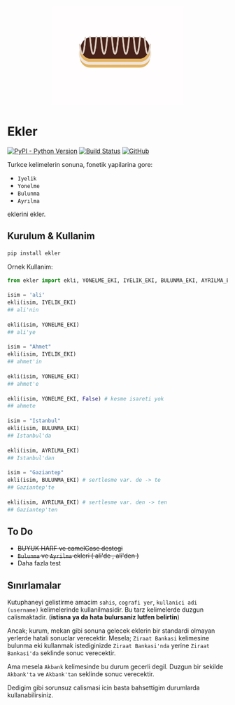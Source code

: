 <p align="center">
<img src="ekler.jpg" width="300">
</p>

# Ekler
[![PyPI - Python Version](https://img.shields.io/badge/pypi-v.0.3-blue.svg)](https://pypi.org/project/ekler/)
[![Build Status](https://travis-ci.com/alioguzhan/ekler.svg?branch=master)](https://travis-ci.com/alioguzhan/ekler)
[![GitHub](https://img.shields.io/github/license/mashape/apistatus.svg)](https://opensource.org/licenses/MIT)


Turkce kelimelerin sonuna, fonetik yapilarina gore:

- `Iyelik` 
- `Yonelme`
- `Bulunma`
- `Ayrılma`

eklerini ekler.

## Kurulum & Kullanim

```bash
pip install ekler
```

Ornek Kullanim:

```py
from ekler import ekli, YONELME_EKI, IYELIK_EKI, BULUNMA_EKI, AYRILMA_EKI

isim = 'ali'
ekli(isim, IYELIK_EKI)
## ali'nin

ekli(isim, YONELME_EKI)
## ali'ye

isim = "Ahmet"
ekli(isim, IYELIK_EKI)
## ahmet'in

ekli(isim, YONELME_EKI)
## ahmet'e

ekli(isim, YONELME_EKI, False) # kesme isareti yok
## ahmete

isim = "Istanbul"
ekli(isim, BULUNMA_EKI)
## Istanbul'da

ekli(isim, AYRILMA_EKI)
## Istanbul'dan

isim = "Gaziantep"
ekli(isim, BULUNMA_EKI) # sertlesme var. de -> te
## Gaziantep'te

ekli(isim, AYRILMA_EKI) # sertlesme var. den -> ten
## Gaziantep'ten

```


## To Do

- ~~BUYUK HARF ve camelCase destegi~~
- ~~`Bulunma` ve `Ayrilma` ekleri ( ali'de , ali'den )~~
- Daha fazla test

## Sınırlamalar

Kutuphaneyi gelistirme amacim `sahis`, `cografi yer`, `kullanici adi (username)` kelimelerinde kullanilmasidir. Bu tarz kelimelerde duzgun calismaktadir. (__istisna ya da hata bulursaniz lutfen belirtin__)

Ancak; kurum, mekan gibi sonuna gelecek eklerin bir standardi olmayan yerlerde hatali sonuclar verecektir. Mesela; `Ziraat Bankasi` kelimesine bulunma eki kullanmak istediginizde `Ziraat Bankasi'nda` yerine `Ziraat Bankasi'da` seklinde sonuc verecektir. 

Ama mesela `Akbank` kelimesinde bu durum gecerli degil. Duzgun bir sekilde `Akbank'ta` ve `Akbank'tan` seklinde sonuc verecektir. 

Dedigim gibi sorunsuz calismasi icin basta bahsettigim durumlarda kullanabilirsiniz.